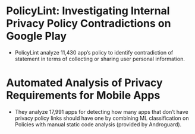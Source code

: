 
#  PolicyLint: Investigating Internal Privacy Policy Contradictions on Google Play
- PolicyLint analyze 11,430 app’s policy to identify contradiction of statement in terms of collecting or sharing user personal information.

#  Automated Analysis of Privacy Requirements for Mobile Apps
- They analyze 17,991 apps for detecting how many apps that don’t have privacy policy links should have one by combining ML classification on Policies with manual static code analysis (provided by Androguard). 
